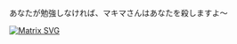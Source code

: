 
あなたが勉強しなければ、マキマさんはあなたを殺しますよ〜

<!--
**Bohaukish/Bohaukish** is a ✨ _special_ ✨ repository because its `README.md` (this file) appears on your GitHub profile.

Here are some ideas to get you started:

- 🔭 I’m currently working on ...
- 🌱 I’m currently learning ...
- 👯 I’m looking to collaborate on ...
- 🤔 I’m looking for help with ...
- 💬 Ask me about ...
- 📫 How to reach me: ...
- 😄 Pronouns: ...
- ⚡ Fun fact: ...
-->


[![Matrix SVG](https://i0.hdslb.com/bfs/article/9e9827074943b6a1f5f8e479bcefede95697498e.png)](chainsawman)
